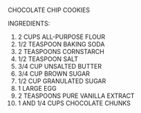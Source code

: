 CHOCOLATE CHIP COOKIES

INGREDIENTS:

1. 2 CUPS ALL-PURPOSE FLOUR
2. 1/2 TEASPOON BAKING SODA
3. 2 TEASPOONS CORNSTARCH
4. 1/2 TEASPOON SALT
5. 3/4 CUP UNSALTED BUTTER
6. 3/4 CUP BROWN SUGAR
7. 1/2 CUP GRANULATED SUGAR
8. 1 LARGE EGG
9. 2 TEASPOONS PURE VANILLA EXTRACT
10. 1 AND 1/4 CUPS CHOCOLATE CHUNKS
